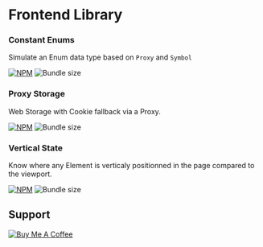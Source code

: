 # Frontend Library

### Constant Enums
Simulate an Enum data type based on `Proxy` and `Symbol`

[![NPM](https://img.shields.io/npm/v/@cedeber/constant-enums.svg)](https://www.npmjs.com/package/@cedeber/constant-enums)
![Bundle size](https://img.shields.io/bundlephobia/minzip/@cedeber/constant-enums.svg)

### Proxy Storage
Web Storage with Cookie fallback via a Proxy.

[![NPM](https://img.shields.io/npm/v/@cedeber/proxy-storage.svg)](https://www.npmjs.com/package/@cedeber/proxy-storage)
![Bundle size](https://img.shields.io/bundlephobia/minzip/@cedeber/proxy-storage.svg)

### Vertical State
Know where any Element is verticaly positionned in the page compared to the viewport.

[![NPM](https://img.shields.io/npm/v/@cedeber/vertical-state.svg)](https://www.npmjs.com/package/@cedeber/vertical-state)
![Bundle size](https://img.shields.io/bundlephobia/minzip/@cedeber/vertical-state.svg)

## Support
[![Buy Me A Coffee](https://www.buymeacoffee.com/assets/img/custom_images/orange_img.png)](https://www.buymeacoffee.com/cedeber)
